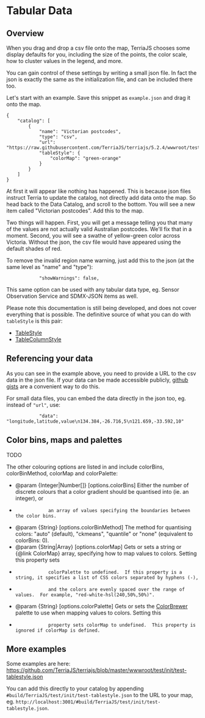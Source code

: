 # Tabular Data

## Overview

When you drag and drop a csv file onto the map, TerriaJS chooses some display defaults
for you, including the size of the points, the color scale, how to cluster values in the
legend, and more.

You can gain control of these settings by writing a small json file. In fact the json
is exactly the same as the initialization file, and can be included there too.

Let's start with an example. Save this snippet as `example.json` and drag it onto the map.

```
{
    "catalog": [
        {
            "name": "Victorian postcodes",
            "type": "csv",
            "url": "https://raw.githubusercontent.com/TerriaJS/terriajs/5.2.4/wwwroot/test/csv/3000s.csv",
            "tableStyle": {
                "colorMap": "green-orange"
            }
        }
    ]
}
```

At first it will appear like nothing has happened. This is because json files instruct Terria to update the catalog, not directly add data onto the map.
So head back to the Data Catalog, and scroll to the bottom. You will see a new item called
"Victorian postcodes". Add this to the map.

Two things will happen. First, you will get a message telling you that many of the values
are not actually valid Australian postcodes. We'll fix that in a moment. Second, you will
see a swathe of yellow-green color across Victoria. Without the json, the csv file would
have appeared using the default shades of red.

To remove the invalid region name warning, just add this to the json (at the same level as "name" and "type"):
```
			"showWarnings": false,
```
This same option can be used with any tabular data type, eg. Sensor Observation Service and SDMX-JSON items as well.

Please note this documentation is still being developed, and does not cover everything
that is possible.
The definitive source of what you can do with `tableStyle` is this pair:

* [TableStyle](https://github.com/TerriaJS/terriajs/blob/master/lib/Models/TableStyle.js)
* [TableColumnStyle](https://github.com/TerriaJS/terriajs/blob/master/lib/Models/TableColumnStyle.js)


## Referencing your data

As you can see in the example above, you need to provide a URL to the csv data in the json file. If your data can be made accessible publicly, [github gists](https://gist.github.com/) are a convenient way to do this.

For small data files, you can embed the data directly in the json too, eg. instead of `"url"`, use:
```
            "data": "longitude,latitude,value\n134.384,-26.716,5\n121.659,-33.592,10"
```

## Color bins, maps and palettes

TODO

The other colouring options are listed in  and include colorBins, colorBinMethod, colorMap and colorPalette:

 * @param {Integer|Number[]} [options.colorBins] Either the number of discrete colours that a color gradient should be quantised into (ie. an integer), or
 *                 an array of values specifying the boundaries between the color bins.
 * @param {String} [options.colorBinMethod] The method for quantising colors: "auto" (default), "ckmeans", "quantile" or "none" (equivalent to colorBins: 0).
 * @param {String|Array} [options.colorMap] Gets or sets a string or {@link ColorMap} array, specifying how to map values to colors.  Setting this property sets
 *                 colorPalette to undefined.  If this property is a string, it specifies a list of CSS colors separated by hyphens (-),
 *                 and the colors are evenly spaced over the range of values.  For example, "red-white-hsl(240,50%,50%)".
 * @param {String} [options.colorPalette] Gets or sets the [ColorBrewer](http://colorbrewer2.org/) palette to use when mapping values to colors.  Setting this
 *                 property sets colorMap to undefined.  This property is ignored if colorMap is defined.

## More examples

Some examples are here: https://github.com/TerriaJS/terriajs/blob/master/wwwroot/test/init/test-tablestyle.json

You can add this directly to your catalog by appending `#build/TerriaJS/test/init/test-tablestyle.json` to the URL to your map, eg. `http://localhost:3001/#build/TerriaJS/test/init/test-tablestyle.json`.



